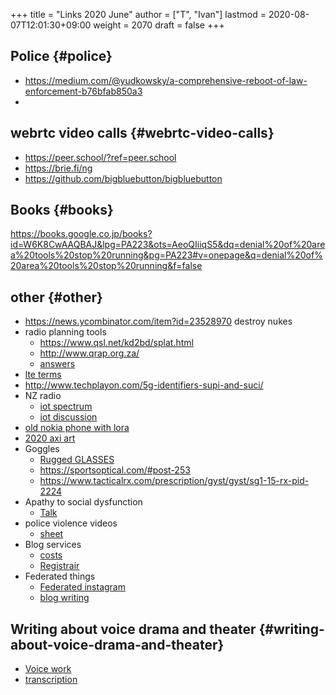 +++
title = "Links 2020 June"
author = ["T", "Ivan"]
lastmod = 2020-08-07T12:01:30+09:00
weight = 2070
draft = false
+++

## Police {#police}

-   <https://medium.com/@yudkowsky/a-comprehensive-reboot-of-law-enforcement-b76bfab850a3>
-


## webrtc video calls {#webrtc-video-calls}

-   <https://peer.school/?ref=peer.school>
-   <https://brie.fi/ng>
-   <https://github.com/bigbluebutton/bigbluebutton>


## Books {#books}

<https://books.google.co.jp/books?id=W6K8CwAAQBAJ&lpg=PA223&ots=AeoQIiiqS5&dq=denial%20of%20area%20tools%20stop%20running&pg=PA223#v=onepage&q=denial%20of%20area%20tools%20stop%20running&f=false>


## other {#other}

-   <https://news.ycombinator.com/item?id=23528970> destroy nukes
-   radio planning tools
    -   <https://www.qsl.net/kd2bd/splat.html>
    -   <http://www.qrap.org.za/>
    -   [answers](https://www.researchgate.net/post/what_are_open_source_software_for_cellular_network_design_and_optimization)
-   [lte terms](https://sites.google.com/site/lteencyclopedia/lte-acronyms#TOC-M)
-   <http://www.techplayon.com/5g-identifiers-supi-and-suci/>
-   NZ radio
    -   [iot spectrum](https://iotalliance.org.nz/wp-content/uploads/sites/4/2019/05/IoT-Spectrum-in-NZ-Briefing-Paper.pdf)
    -   [iot discussion](https://www.thethingsnetwork.org/forum/t/frequency-plan-new-zealand/6846/23)
-   [old nokia phone with lora](http://www.mastrogippo.it/2018/07/1337-3310-wifi-hardware-design/)
-   [2020 axi art](https://aiartists.org/ai-generated-art-tools)
-   Goggles
    -   [Rugged GLASSES](https://www.tacticalrx.com/prescription/gyst/gyst/sg1-15-rx-pid-2224)
    -   <https://sportsoptical.com/#post-253>
    -   <https://www.tacticalrx.com/prescription/gyst/gyst/sg1-15-rx-pid-2224>
-   Apathy to social dysfunction
    -   [Talk](https://codetalks.tv/talk/djangocon-2019-apathy-and-arsenic-a-victorian-era-lesson-on-fighting-the-surveillance-state-njuurb8ub8u)
-   police violence videos
    -   [sheet](https://docs.google.com/spreadsheets/u/1/d/1YmZeSxpz52qT-10tkCjWOwOGkQqle7Wd1P7ZM1wMW0E/htmlview?pru=AAABcql6DI8*mIHYeMnoj9XWUp3Svb_KZA)
-   Blog services
    -   [costs](https://jlelse.blog/posts/costs-blog/)
    -   [Registrair](https://porkbun.com/)
-   Federated things
    -   [Federated instagram](https://pixelfed.nz/site/privacy)
    -   [blog writing](https://github.com/dangom/writefreely.el)


## Writing about voice drama and theater {#writing-about-voice-drama-and-theater}

-   [Voice work](https://www.bbc.co.uk/bitesize/guides/zqtgq6f/revision/2)
-   [transcription](http://transcription.projects.linguistics.ucsb.edu/A06unicode.pdf)
